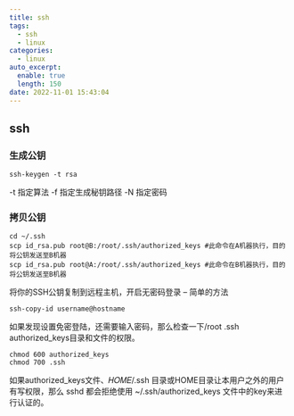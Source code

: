 ```yaml
---
title: ssh
tags:
  - ssh
  - linux
categories:
  - linux
auto_excerpt:
  enable: true
  length: 150
date: 2022-11-01 15:43:04
---
```


## ssh

### 生成公钥

```shell
ssh-keygen -t rsa
```

\-t 指定算法
\-f 指定生成秘钥路径
\-N 指定密码

### 拷贝公钥

```shell
cd ~/.ssh
scp id_rsa.pub root@B:/root/.ssh/authorized_keys #此命令在A机器执行，目的将公钥发送至B机器
scp id_rsa.pub root@A:/root/.ssh/authorized_keys #此命令在B机器执行，目的将公钥发送至B机器
```
将你的SSH公钥复制到远程主机，开启无密码登录 – 简单的方法
```shell
ssh-copy-id username@hostname
```

如果发现设置免密登陆，还需要输入密码，那么检查一下/root .ssh authorized\_keys目录和文件的权限。

```shell
chmod 600 authorized_keys 
chmod 700 .ssh
```

如果authorized\_keys文件、𝐻𝑂𝑀𝐸/.ssh 目录或HOME目录让本用户之外的用户有写权限，那么 sshd 都会拒绝使用 \~/.ssh/authorized\_keys 文件中的key来进行认证的。